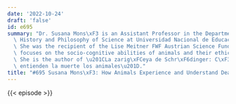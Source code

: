 ```yaml
---
date: '2022-10-24'
draft: 'false'
id: e695
summary: "Dr. Susana Mons\xF3 is an Assistant Professor in the Department of Logic,\
  \ History and Philosophy of Science at Universidad Nacional de Educaci\xF3n a Distancia.\
  \ She was the recipient of the Lise Meitner FWF Austrian Science Fund. Her work\
  \ focuses on the socio-cognitive abilities of animals and their ethical implications.\
  \ She is the author of \u201CLa zarig\xFCeya de Schr\xF6dinger: C\xF3mo viven y\
  \ entienden la muerte los animales\u201D."
title: "#695 Susana Mons\xF3: How Animals Experience and Understand Death"
---
```

{{< episode >}}
